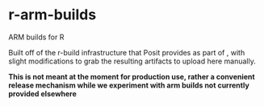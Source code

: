 # r-arm-builds

ARM builds for R

Built off of the r-build infrastructure that Posit provides as part of [](https://github.com/rstudio/r-builds), with slight modifications to grab the resulting artifacts to upload here manually.

**This is not meant at the moment for production use, rather a convenient release mechanism while we experiment with arm builds not currently provided elsewhere**
